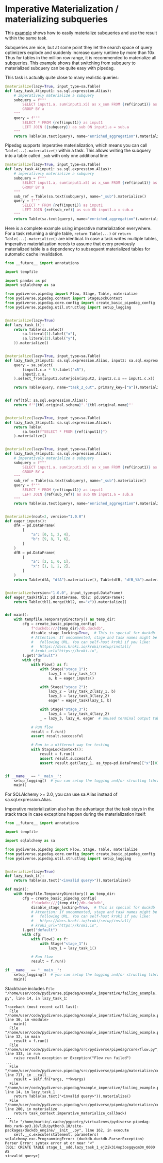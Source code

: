 # Imperative Materialization / materializing subqueries

This [example](../examples.md) shows how to easily materialize subqueries and use the result within the same task.

Subqueries are nice, but at some point they let the search space of query optimizers explode and suddenly increase 
query runtime by more than 10x. Thus for tables in the million row range, it is recommended to materialize all 
subqueries. This example shows that switching from subquery to materialized subquery can be quite easy with pipedag.

This task is actually quite close to many realistic queries:
```python
@materialize(lazy=True, input_type=sa.Table)
def lazy_task_4(input1: sa.sql.expression.Alias):
    # imperatively materialize a subquery
    subquery = f"""
        SELECT input1.a, sum(input1.x5) as x_sum FROM {ref(input1)} as input1
        GROUP BY a
    """
    query = f"""
        SELECT * FROM {ref(input1)} as input1 
        LEFT JOIN ({subquery}) as sub ON input1.a = sub.a
    """
    return Table(sa.text(query), name="enriched_aggregation").materialize()
```

Pipedag supports imperative materialization, which means you can call `Table(...).materialize()` within a task. 
This allows writing the subquery into a table called `_sub` with only one additional line:
```python
@materialize(lazy=True, input_type=sa.Table)
def lazy_task_4(input1: sa.sql.expression.Alias):
    # imperatively materialize a subquery
    subquery = f"""
        SELECT input1.a, sum(input1.x5) as x_sum FROM {ref(input1)} as input1
        GROUP BY a
    """
    sub_ref = Table(sa.text(subquery), name="_sub").materialize()
    query = f"""
        SELECT * FROM {ref(input1)} as input1 
        LEFT JOIN {ref(sub_ref)} as sub ON input1.a = sub.a
    """
    return Table(sa.text(query), name="enriched_aggregation").materialize()
```

Here is a complete example using imperative materialization everywhere. For a task returning a single table, 
`return Table(...)` or `return Table(...).materialize()` are identical. In case a task writes multiple tables, 
imperative materialization needs to assume that every previously materialized table is a dependency to subsequent 
materialized tables for automatic cache invalidation. 

```python
from __future__ import annotations

import tempfile

import pandas as pd
import sqlalchemy as sa

from pydiverse.pipedag import Flow, Stage, Table, materialize
from pydiverse.pipedag.context import StageLockContext
from pydiverse.pipedag.core.config import create_basic_pipedag_config
from pydiverse.pipedag.util.structlog import setup_logging


@materialize(lazy=True)
def lazy_task_1():
    return Table(sa.select(
        sa.literal(1).label("x"),
        sa.literal(2).label("y"),
    )).materialize()


@materialize(lazy=True, input_type=sa.Table)
def lazy_task_2(input1: sa.sql.expression.Alias, input2: sa.sql.expression.Alias):
    query = sa.select(
        (input1.c.x * 5).label("x5"),
        input2.c.a,
    ).select_from(input1.outerjoin(input2, input2.c.x == input1.c.x))

    return Table(query, name="task_2_out", primary_key=["a"]).materialize()


def ref(tbl: sa.sql.expression.Alias):
    return f'"{tbl.original.schema}"."{tbl.original.name}"'


@materialize(lazy=True, input_type=sa.Table)
def lazy_task_3(input1: sa.sql.expression.Alias):
    return Table(
        sa.text(f"SELECT * FROM {ref(input1)}")
    ).materialize()


@materialize(lazy=True, input_type=sa.Table)
def lazy_task_4(input1: sa.sql.expression.Alias):
    # imperatively materialize a subquery
    subquery = f"""
        SELECT input1.a, sum(input1.x5) as x_sum FROM {ref(input1)} as input1
        GROUP BY a
    """
    sub_ref = Table(sa.text(subquery), name="_sub").materialize()
    query = f"""
        SELECT * FROM {ref(input1)} as input1 
        LEFT JOIN {ref(sub_ref)} as sub ON input1.a = sub.a
    """
    return Table(sa.text(query), name="enriched_aggregation").materialize()


@materialize(nout=2, version="1.0.0")
def eager_inputs():
    dfA = pd.DataFrame(
        {
            "a": [0, 1, 2, 4],
            "b": [9, 8, 7, 6],
        }
    )
    dfB = pd.DataFrame(
        {
            "a": [2, 1, 0, 1],
            "x": [1, 1, 2, 2],
        }
    )
    return Table(dfA, "dfA").materialize(), Table(dfB, "dfB_%%").materialize()


@materialize(version="1.0.0", input_type=pd.DataFrame)
def eager_task(tbl1: pd.DataFrame, tbl2: pd.DataFrame):
    return Table(tbl1.merge(tbl2, on="x")).materialize()


def main():
    with tempfile.TemporaryDirectory() as temp_dir:
        cfg = create_basic_pipedag_config(
            f"duckdb:///{temp_dir}/db.duckdb",
            disable_stage_locking=True,  # This is special for duckdb
            # Attention: If uncommented, stage and task names might be sent to the
            #   following URL. You can self-host kroki if you like:
            #   https://docs.kroki.io/kroki/setup/install/
            # kroki_url="https://kroki.io",
        ).get("default")
        with cfg:
            with Flow() as f:
                with Stage("stage_1"):
                    lazy_1 = lazy_task_1()
                    a, b = eager_inputs()

                with Stage("stage_2"):
                    lazy_2 = lazy_task_2(lazy_1, b)
                    lazy_3 = lazy_task_3(lazy_2)
                    eager = eager_task(lazy_1, b)

                with Stage("stage_3"):
                    lazy_4 = lazy_task_4(lazy_2)
                _ = lazy_3, lazy_4, eager  # unused terminal output tables

            # Run flow
            result = f.run()
            assert result.successful

            # Run in a different way for testing
            with StageLockContext():
                result = f.run()
                assert result.successful
                assert result.get(lazy_1, as_type=pd.DataFrame)["x"][0] == 1


if __name__ == "__main__":
    setup_logging()  # you can setup the logging and/or structlog libraries as you wish
    main()
```
For SQLAlchemy >= 2.0, you can use sa.Alias instead of sa.sql.expression.Alias.

Imperative materialization also has the advantage that the task stays in the stack trace in case exceptions happen 
during the materialization itself:

```python
from __future__ import annotations

import tempfile

import sqlalchemy as sa

from pydiverse.pipedag import Flow, Stage, Table, materialize
from pydiverse.pipedag.core.config import create_basic_pipedag_config
from pydiverse.pipedag.util.structlog import setup_logging


@materialize(lazy=True)
def lazy_task_1():
    return Table(sa.text("<invalid query>")).materialize()

def main():
    with tempfile.TemporaryDirectory() as temp_dir:
        cfg = create_basic_pipedag_config(
            f"duckdb:///{temp_dir}/db.duckdb",
            disable_stage_locking=True,  # This is special for duckdb
            # Attention: If uncommented, stage and task names might be sent to the
            #   following URL. You can self-host kroki if you like:
            #   https://docs.kroki.io/kroki/setup/install/
            # kroki_url="https://kroki.io",
        ).get("default")
        with cfg:
            with Flow() as f:
                with Stage("stage_1"):
                    lazy_1 = lazy_task_1()

            # Run flow
            result = f.run()

if __name__ == "__main__":
    setup_logging()  # you can setup the logging and/or structlog libraries as you wish
    main()
```

Stacktrace includes 
`File "/home/user/code/pydiverse.pipedag/example_imperative/failing_example.py", line 14, in lazy_task_1`:

```
Traceback (most recent call last):
  File "/home/user/code/pydiverse.pipedag/example_imperative/failing_example.py", line 36, in <module>
    main()
  File "/home/user/code/pydiverse.pipedag/example_imperative/failing_example.py", line 32, in main
    result = f.run()
  File "/home/user/code/pydiverse.pipedag/src/pydiverse/pipedag/core/flow.py", line 333, in run
    raise result.exception or Exception("Flow run failed")
...
  File "/home/user/code/pydiverse.pipedag/src/pydiverse/pipedag/materialize/core.py", line 717, in __call__
    result = self.fn(*args, **kwargs)
  File "/home/user/code/pydiverse.pipedag/example_imperative/failing_example.py", line 14, in lazy_task_1
    return Table(sa.text("<invalid query>")).materialize()
  File "/home/user/code/pydiverse.pipedag/src/pydiverse/pipedag/materialize/container.py", line 200, in materialize
    return task_context.imperative_materialize_callback(
...    
  File "/home/martin/.cache/pypoetry/virtualenvs/pydiverse-pipedag-Hmb_rarN-py3.10/lib/python3.10/site-packages/duckdb_engine/__init__.py", line 162, in execute
    self.__c.execute(statement, parameters)
sqlalchemy.exc.ProgrammingError: (duckdb.duckdb.ParserException) Parser Error: syntax error at or near "<"
[SQL: CREATE TABLE stage_1__odd.lazy_task_1_ej2ik3i4op3osgqyqm3m_0000 AS
<invalid query>]
```